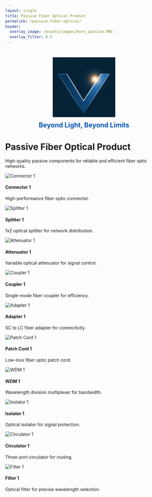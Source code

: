 ```yaml
---
layout: single
title: Passive Fiber Optical Product
permalink: /passive-fiber-optical/
header:
  overlay_image: /assets/images/hero_passive.PNG
  overlay_filter: 0.5
---
```


<div style="text-align: center; margin: 40px 0;">
  <img src="/assets/images/logo.png" alt="V-lumen Logo" style="max-width: 200px; height: auto;">
  <h2 style="color: #0056b3; margin: 10px 0;">Beyond Light, Beyond Limits</h2>
</div>

# Passive Fiber Optical Product
High-quality passive components for reliable and efficient fiber optic networks.

<div class="product-grid">
  <div class="product-item">
    <img src="/assets/images/products/passive1.jpg" alt="Connector 1">
    <h4>Connector 1</h4>
    <p>High-performance fiber optic connector.</p>
  </div>
  <div class="product-item">
    <img src="/assets/images/products/passive2.jpg" alt="Splitter 1">
    <h4>Splitter 1</h4>
    <p>1x2 optical splitter for network distribution.</p>
  </div>
  <div class="product-item">
    <img src="/assets/images/products/passive3.jpg" alt="Attenuator 1">
    <h4>Attenuator 1</h4>
    <p>Variable optical attenuator for signal control.</p>
  </div>
  <div class="product-item">
    <img src="/assets/images/products/passive4.jpg" alt="Coupler 1">
    <h4>Coupler 1</h4>
    <p>Single-mode fiber coupler for efficiency.</p>
  </div>
  <div class="product-item">
    <img src="/assets/images/products/passive5.jpg" alt="Adapter 1">
    <h4>Adapter 1</h4>
    <p>SC to LC fiber adapter for connectivity.</p>
  </div>
  <div class="product-item">
    <img src="/assets/images/products/passive6.jpg" alt="Patch Cord 1">
    <h4>Patch Cord 1</h4>
    <p>Low-loss fiber optic patch cord.</p>
  </div>
  <div class="product-item">
    <img src="/assets/images/products/passive7.jpg" alt="WDM 1">
    <h4>WDM 1</h4>
    <p>Wavelength division multiplexer for bandwidth.</p>
  </div>
  <div class="product-item">
    <img src="/assets/images/products/passive8.jpg" alt="Isolator 1">
    <h4>Isolator 1</h4>
    <p>Optical isolator for signal protection.</p>
  </div>
  <div class="product-item">
    <img src="/assets/images/products/passive9.jpg" alt="Circulator 1">
    <h4>Circulator 1</h4>
    <p>Three-port circulator for routing.</p>
  </div>
  <div class="product-item">
    <img src="/assets/images/products/passive10.jpg" alt="Filter 1">
    <h4>Filter 1</h4>
    <p>Optical filter for precise wavelength selection.</p>
  </div>
</div>